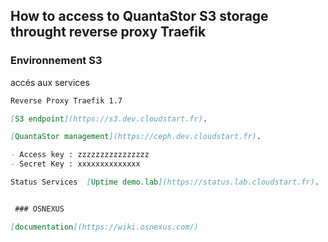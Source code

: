 
## How to access to QuantaStor S3 storage throught reverse proxy Traefik


### Environnement S3

accés aux services

```markdown
Reverse Proxy Traefik 1.7

[S3 endpoint](https://s3.dev.cloudstart.fr).

[QuantaStor management](https://ceph.dev.cloudstart.fr).

- Access key : zzzzzzzzzzzzzzzz
- Secret Key : xxxxxxxxxxxxxx

Status Services  [Uptime demo.lab](https://status.lab.cloudstart.fr).


 ### OSNEXUS

[documentation](https://wiki.osnexus.com/) 
